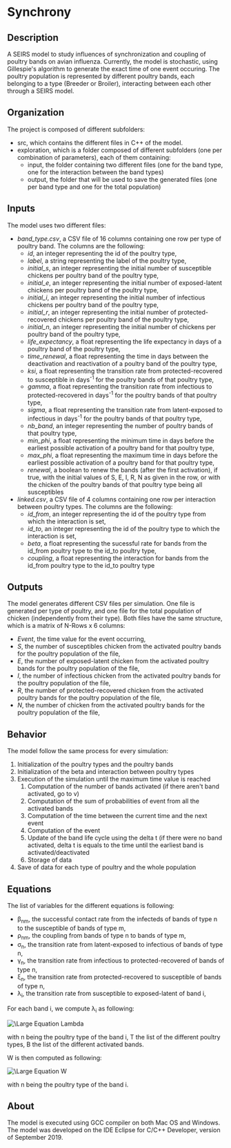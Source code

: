 # Synchrony
## Description
A SEIRS model to study influences of synchronization and coupling of poultry bands on avian influenza.
Currently, the model is stochastic, using Gillespie's algorithm to generate the exact time of one event occuring. The poultry population is represented by different poultry bands, each belonging to a type (Breeder or Broiler), interacting between each other through a SEIRS model. 

## Organization
The project is composed of different subfolders:

* src, which contains the different files in C++ of the model. 
* exploration, which is a folder composed of different subfolders (one per combination of parameters), each of them containing:
  * input, the folder containing two different files (one for the band type, one for the interaction between the band types)
  * output, the folder that will be used to save the generated files (one per band type and one for the total population)

## Inputs
The model uses two different files:
* *band_type.csv*, a CSV file of 16 columns containing one row per type of poultry band. The columns are the following:  
  * *id*, an integer representing the id of the poultry type,
  * *label*, a string representing the label of the poultry type, 
  * *initial_s*, an integer representing the initial number of susceptible chickens per poultry band of the poultry type, 
  * *initial_e*, an integer representing the initial number of exposed-latent chickens per poultry band of the poultry type, 
  * *initial_i*, an integer representing the initial number of infectious chickens per poultry band of the poultry type, 
  * *initial_r*, an integer representing the initial number of protected-recovered chickens per poultry band of the poultry type, 
   * *initial_n*, an integer representing the initial number of chickens per poultry band of the poultry type, 
   * *life_expectancy*, a float representing the life expectancy in days of a poultry band of the poultry type,  
   * *time_renewal*, a float representing the time in days between the deactivation and reactivation of a poultry band of the poultry type, 
   * *ksi*, a float representing the transition rate from protected-recovered to susceptible in days<sup>-1</sup> for the poultry bands of that poultry type, 
   * *gamma*, a float representing the transition rate from infectious to protected-recovered in days<sup>-1</sup> for the poultry bands of that poultry type, 
   * *sigma*, a float representing the transition rate from latent-exposed to infectious in days<sup>-1</sup> for the poultry bands of that poultry type, 
   * *nb_band*, an integer representing the number of poultry bands of that poultry type, 
   * *min_phi*, a float representing the minimum time in days before the earliest possible activation of a poultry band for that poultry type,
   * *max_phi*, a float representing the maximum time in days before the earliest possible activation of a poultry band for that poultry type,
   * *renewal*, a boolean to renew the bands (after the first activation), if true, with the initial values of S, E, I, R, N as given in the row, or with the chicken of the poultry bands of that poultry type being all susceptibles  
* *linked.csv*, a CSV file of 4 columns containing one row per interaction between poultry types. The columns are the following:  
  * *id_from*, an integer representing the id of the poultry type from which the interaction is set,
  * *id_to*, an integer representing the id of the poultry type to which the interaction is set,
  * *beta*, a float representing the sucessful rate for bands from the id_from poultry type to the id_to poultry type, 
  * *coupling*, a float representing the interaction for bands from the id_from poultry type to the id_to poultry type
## Outputs
The model generates different CSV files per simulation. One file is generated per type of poultry, and one file for the total population of chicken (independently from their type). Both files have the same structure, which is a matrix of N-Rows x 6 columns:
* *Event*, the time value for the event occurring,
* *S*, the number of susceptibles chicken from the activated poultry bands for the poultry population of the file, 
* *E*, the number of exposed-latent chicken from the activated poultry bands for the poultry population of the file, 
* *I*, the number of infectious chicken from the activated poultry bands for the poultry population of the file, 
* *R*, the number of protected-recovered chicken from the activated poultry bands for the poultry population of the file, 
* *N*, the number of chicken from the activated poultry bands for the poultry population of the file, 

## Behavior
The model follow the same process for every simulation: 
1. Initialization of the poultry types and the poultry bands
1. Initialization of the beta and interaction between poultry types
1. Execution of the simulation until the maximum time value is reached
    1. Computation of the number of bands activated (if there aren't band activated, go to v)
    1. Computation of the sum of probabilities of event from all the activated bands
    1. Computation of the time between the current time and the next event 
    1. Computation of the event
    1. Update of the band life cycle using the delta t (if there were no band activated, delta t is equals to the time until 
    the earliest band is activated/deactivated
    1. Storage of data
1. Save of data for each type of poultry and the whole population

## Equations
The list of variables for the different equations is following:
- &beta;<sub>nm</sub>, the successful contact rate from the infecteds of bands of type n to the susceptible of bands of type m,
- &rho;<sub>nm</sub>, the coupling from bands of type n to bands of type m,
- &sigma;<sub>n</sub>, the transition rate from latent-exposed to infectious of bands of type n, 
- &gamma;<sub>n</sub>, the transition rate from infectious to protected-recovered of bands of type n, 
- &xi;<sub>n</sub>, the transition rate from protected-recovered to susceptible of bands of type n, 
- &lambda;<sub>i</sub>, the transition rate from susceptible to exposed-latent of band i,

For each band i, we compute &lambda;<sub>i</sub> as following:

![\Large Equation Lambda](https://latex.codecogs.com/gif.latex?\lambda&space;_{i}&space;=&space;\left&space;[&space;\beta&space;_{nn}&space;*&space;(1-&space;\sum_{m=0}^{T-n}\rho&space;_{mn})&space;*&space;\frac{I_{i}}{N_{i}}&space;&plus;&space;\sum_{m=0}^{T}&space;(&space;\beta&space;_{mn}&space;*&space;\rho&space;_{mn}&space;*&space;\frac{\sum_{j=0}^{B-i}&space;I&space;_{j}}{\sum_{j=0}^{B-i}&space;N&space;_{j}}&space;)&space;\right&space;]&space;*&space;S_{i})

with n being the poultry type of the band i, T the list of the different poultry types, B the list of the different activated bands.

W is then computed as following:

![\Large Equation W](https://latex.codecogs.com/gif.latex?W&space;=&space;\sum_{i=0}^{B}&space;\lambda&space;_{i}&plus;\sigma&space;_{n}*E_{i}&plus;\gamma&space;_{n}*I&space;_{i}&plus;\xi&space;_{n}*R&space;_{i})

with n being the poultry type of the band i.

## About
The model is executed using GCC compiler on both Mac OS and Windows. 
The model was developed on the IDE Eclipse for C/C++ Developer, version of September 2019. 
